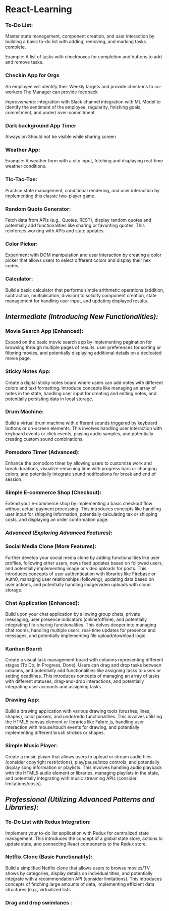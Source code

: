 # React-Learning
### To-Do List: 
Master state management, component creation, and user interaction by building a basic to-do list with adding, removing, and marking tasks complete.

Example: A list of tasks with checkboxes for completion and buttons to add and remove tasks.

### Checkin App for Orgs
An employee will identify their Weekly targets and provide check-ins to co-workers
The Manager can provide feedback

*Improvements:*
integration with Slack channel
integration with ML Model to identify the sentiment of the employee, regularity, finishing goals, commitment, and under/ over-commitment

### Dark background App Timer 
Always on
Should not be visible while sharing screen

### Weather App:
Example: A weather form with a city input, fetching and displaying real-time weather conditions.

### Tic-Tac-Toe: 
Practice state management, conditional rendering, and user interaction by implementing this classic two-player game.
### Random Quote Generator: 
Fetch data from APIs (e.g., Quotes. REST), display random quotes and potentially add functionalities like sharing or favoriting quotes. This reinforces working with APIs and state updates.
### Color Picker: 
Experiment with DOM manipulation and user interaction by creating a color picker that allows users to select different colors and display their hex codes.
### Calculator: 
Build a basic calculator that performs simple arithmetic operations (addition, subtraction, multiplication, division) to solidify component creation, state management for handling user input, and updating displayed results.


## *Intermediate (Introducing New Functionalities):*
### Movie Search App (Enhanced): 
Expand on the basic movie search app by implementing pagination for browsing through multiple pages of results, user preferences for sorting or filtering movies, and potentially displaying additional details on a dedicated movie page.
### Sticky Notes App: 
Create a digital sticky notes board where users can add notes with different colors and text formatting. Introduce concepts like managing an array of notes in the state, handling user input for creating and editing notes, and potentially persisting data in local storage.
### Drum Machine: 
Build a virtual drum machine with different sounds triggered by keyboard buttons or on-screen elements. This involves handling user interaction with keyboard events or click events, playing audio samples, and potentially creating custom sound combinations.
### Pomodoro Timer (Advanced): 
Enhance the pomodoro timer by allowing users to customize work and break durations, visualize remaining time with progress bars or changing colors, and potentially integrate sound notifications for break and end of session.
### Simple E-commerce Shop (Checkout): 
Extend your e-commerce shop by implementing a basic checkout flow without actual payment processing. This introduces concepts like handling user input for shipping information, potentially calculating tax or shipping costs, and displaying an order confirmation page.
### ***Advanced (Exploring Advanced Features):***

### Social Media Clone (More Features): 
Further develop your social media clone by adding functionalities like user profiles, following other users, news feed updates based on followed users, and potentially implementing image or video uploads for posts. This introduces concepts of user authentication with libraries like Firebase or Auth0, managing user relationships (following), updating data based on user actions, and potentially handling image/video uploads with cloud storage.
### Chat Application (Enhanced): 
Build upon your chat application by allowing group chats, private messaging, user presence indicators (online/offline), and potentially integrating file-sharing functionalities. This delves deeper into managing chat rooms, handling multiple users, real-time updates for presence and messages, and potentially implementing file upload/download logic.
### Kanban Board: 
Create a visual task management board with columns representing different stages (To Do, In Progress, Done). Users can drag and drop tasks between columns, and potentially add functionalities like assigning tasks to users or setting deadlines. This introduces concepts of managing an array of tasks with different statuses, drag-and-drop interactions, and potentially integrating user accounts and assigning tasks.
### Drawing App: 
Build a drawing application with various drawing tools (brushes, lines, shapes), color pickers, and undo/redo functionalities. This involves utilizing the HTML5 canvas element or libraries like Fabric.js, handling user interaction with mouse/touch events for drawing, and potentially implementing different brush strokes or shapes.
### Simple Music Player: 
Create a music player that allows users to upload or stream audio files (consider copyright restrictions), play/pause/stop controls, and potentially display song information or playlists. This involves handling audio playback with the HTML5 audio element or libraries, managing playlists in the state, and potentially integrating with music streaming APIs (consider limitations/costs).
## *Professional (Utilizing Advanced Patterns and Libraries):*

### To-Do List with Redux Integration: 
Implement your to-do list application with Redux for centralized state management. This introduces the concept of a global state store, actions to update state, and connecting React components to the Redux store.
### Netflix Clone (Basic Functionality): 
Build a simplified Netflix clone that allows users to browse movies/TV shows by categories, display details on individual titles, and potentially integrate with a recommendation API (consider limitations). This introduces concepts of fetching large amounts of data, implementing efficient data structures (e.g., virtualized lists

### Drag and drop swimlanes :
